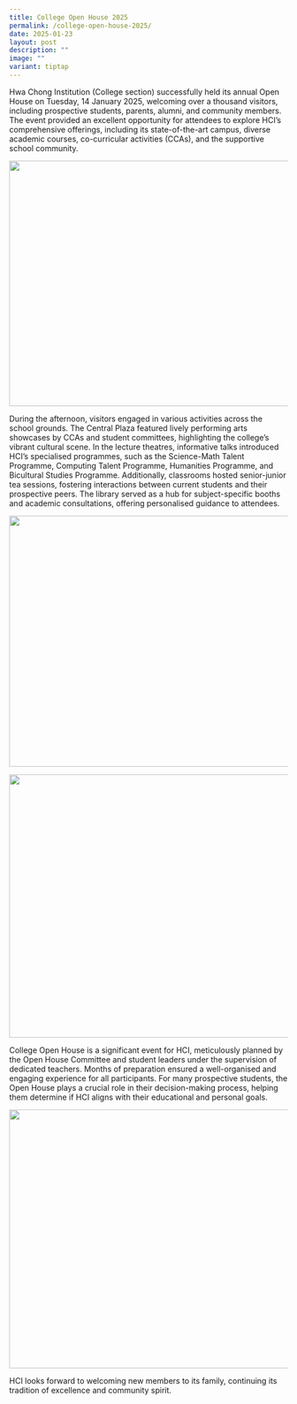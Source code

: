```yaml
---
title: College Open House 2025
permalink: /college-open-house-2025/
date: 2025-01-23
layout: post
description: ""
image: ""
variant: tiptap
---
```

<p>Hwa Chong Institution (College section) successfully held its annual Open
House on Tuesday, 14 January 2025, welcoming over a thousand visitors,
including prospective students, parents, alumni, and community members.
The event provided an excellent opportunity for attendees to explore HCI’s
comprehensive offerings, including its state-of-the-art campus, diverse
academic courses, co-curricular activities (CCAs), and the supportive school
community.</p>
<div class="isomer-image-wrapper">
<img style="margin-left:0px;margin-top:0px;" height="444" width="720" src="https://lh7-rt.googleusercontent.com/docsz/AD_4nXd9DGewHsSSqaGBfKqFGAvSdrgS8TXa9TMJkGf-_bxlG5bxOhyj4WfVTtzV9ck8ISAknHhjGfQaO6Fvrs3bCjJOU4c0dy4L0a1Xx8y4x3vuanbnmrbNLgIBF9nJtcKo46KwmiZypA?key=3eE8mY7GrYQAUgFrOnOOaRFb">
</div>
<p>During the afternoon, visitors engaged in various activities across the
school grounds. The Central Plaza featured lively performing arts showcases
by CCAs and student committees, highlighting the college’s vibrant cultural
scene. In the lecture theatres, informative talks introduced HCI’s specialised
programmes, such as the Science-Math Talent Programme, Computing Talent
Programme, Humanities Programme, and Bicultural Studies Programme. Additionally,
classrooms hosted senior-junior tea sessions, fostering interactions between
current students and their prospective peers. The library served as a hub
for subject-specific booths and academic consultations, offering personalised
guidance to attendees.</p>
<div class="isomer-image-wrapper">
<img style="margin-left:0px;margin-top:0px;" height="454" width="681" src="https://lh7-rt.googleusercontent.com/docsz/AD_4nXeVoVroeZfsE0j4Y4btJyKQw9wnilJSaYkc8HHuW8wguiAVfKqoJpcd-kDF5yySMgRch1DxTf-7hqAkpG6HjAsP94BSLV8ZuhI72GaRg2Ur3tE7d8K7ExuGSV0GxVgnnAGy5wDuQg?key=3eE8mY7GrYQAUgFrOnOOaRFb">
</div>
<p></p>
<div class="isomer-image-wrapper">
<img style="margin-left:0px;margin-top:0px;" height="476" width="679" src="https://lh7-rt.googleusercontent.com/docsz/AD_4nXewb-syL29UgKiy4ZijJK4_D1RZEkze9tyPAtuyaXtnv0R0pRhjukHkAnIox9oQLaEk3RLIRVhkZqBuN9_6NiAIDGI-EaWiiXi8sH45jBLvLErnalVQXmjYYbY4OONtfYNIw0M6?key=3eE8mY7GrYQAUgFrOnOOaRFb">
</div>
<p>College Open House is a significant event for HCI, meticulously planned
by the Open House Committee and student leaders under the supervision of
dedicated teachers. Months of preparation ensured a well-organised and
engaging experience for all participants. For many prospective students,
the Open House plays a crucial role in their decision-making process, helping
them determine if HCI aligns with their educational and personal goals.</p>
<div class="isomer-image-wrapper">
<img style="margin-left:0px;margin-top:0px;" height="468" width="702" src="https://lh7-rt.googleusercontent.com/docsz/AD_4nXemSLO8CsanQXonPjuX2Zdc_9HnNXw6H5W4OgHP0mlF7dRzut1CrRRecop0a_qFU8mX-xsRTfQYsJVjd4WbGy6INtyOg0DRyWQ2dBYTDUWDE6NaCaTVraL9tjP6SZRo_xfDglyHcw?key=3eE8mY7GrYQAUgFrOnOOaRFb">
</div>
<p>HCI looks forward to welcoming new members to its family, continuing its
tradition of excellence and community spirit.</p>